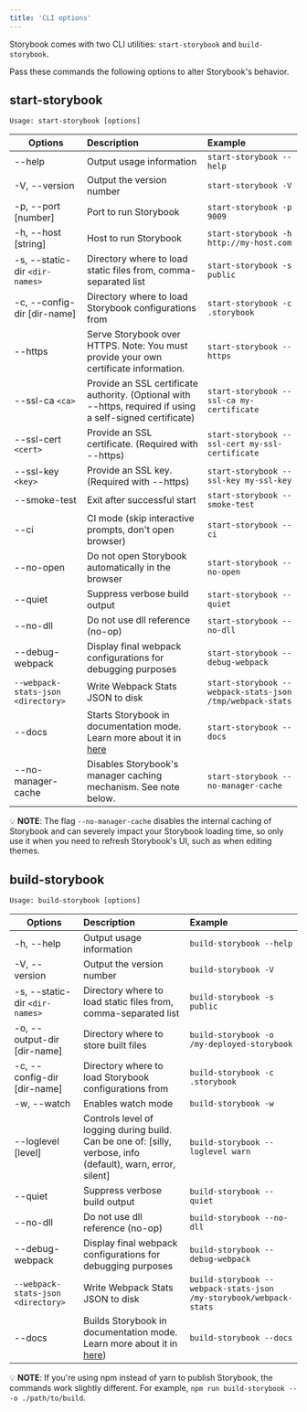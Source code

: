 ```yaml
---
title: 'CLI options'
---
```


Storybook comes with two CLI utilities: `start-storybook` and `build-storybook`.

Pass these commands the following options to alter Storybook's behavior.

## start-storybook

```plaintext
Usage: start-storybook [options]
```

| Options                            | Description                                                                                                                                    | Example                                                   |
| ---------------------------------- | :--------------------------------------------------------------------------------------------------------------------------------------------- | :-------------------------------------------------------- |
| --help                             | Output usage information                                                                                                                       | `start-storybook --help`                                  |
| -V, --version                      | Output the version number                                                                                                                      | `start-storybook -V`                                      |
| -p, --port [number]                | Port to run Storybook                                                                                                                          | `start-storybook -p 9009`                                 |
| -h, --host [string]                | Host to run Storybook                                                                                                                          | `start-storybook -h http://my-host.com`                   |
| -s, --static-dir `<dir-names>`     | Directory where to load static files from, comma-separated list                                                                                | `start-storybook -s public`                               |
| -c, --config-dir [dir-name]        | Directory where to load Storybook configurations from                                                                                          | `start-storybook -c .storybook`                           |
| --https                            | Serve Storybook over HTTPS. Note: You must provide your own certificate information.                                                           | `start-storybook --https`                                 |
| --ssl-ca `<ca>`                    | Provide an SSL certificate authority. (Optional with --https, required if using a self-signed certificate)                                     | `start-storybook --ssl-ca my-certificate`                 |
| --ssl-cert `<cert>`                | Provide an SSL certificate. (Required with --https)                                                                                            | `start-storybook --ssl-cert my-ssl-certificate`           |
| --ssl-key `<key>`                  | Provide an SSL key. (Required with --https)                                                                                                    | `start-storybook --ssl-key my-ssl-key`                    |
| --smoke-test                       | Exit after successful start                                                                                                                    | `start-storybook --smoke-test`                            |
| --ci                               | CI mode (skip interactive prompts, don't open browser)                                                                                         | `start-storybook --ci`                                    |
| --no-open                          | Do not open Storybook automatically in the browser                                                                                            | `start-storybook --no-open`                               |
| --quiet                            | Suppress verbose build output                                                                                                                  | `start-storybook --quiet`                                 |
| --no-dll                           | Do not use dll reference (no-op)                                                                                                               | `start-storybook --no-dll`                                |
| --debug-webpack                    | Display final webpack configurations for debugging purposes                                                                                    | `start-storybook --debug-webpack`                         |
| `--webpack-stats-json <directory>` | Write Webpack Stats JSON to disk                                                                                                               | `start-storybook --webpack-stats-json /tmp/webpack-stats` |
| --docs                             | Starts Storybook in documentation mode. Learn more about it in [here](../writing-docs/build-documentation.md#preview-storybooks-documentation) | `start-storybook --docs`                                  |
| --no-manager-cache                 | Disables Storybook's manager caching mechanism. See note below.                                                                                | `start-storybook --no-manager-cache`                      |

<div class="aside">
💡 <strong>NOTE</strong>: The flag <code>--no-manager-cache</code> disables the internal caching of Storybook and can severely impact your Storybook loading time, so only use it when you need to refresh Storybook's UI, such as when editing themes.
</div>

## build-storybook

```plaintext
Usage: build-storybook [options]
```

| Options                            | Description                                                                                                                                     | Example                                                   |
| ---------------------------------- | :---------------------------------------------------------------------------------------------------------------------------------------------- | :-------------------------------------------------------- |
| -h, --help                         | Output usage information                                                                                                                        | `build-storybook --help`                                  |
| -V, --version                      | Output the version number                                                                                                                       | `build-storybook -V`                                      |
| -s, --static-dir `<dir-names>`     | Directory where to load static files from, comma-separated list                                                                                 | `build-storybook -s public`                               |
| -o, --output-dir [dir-name]        | Directory where to store built files                                                                                                            | `build-storybook -o /my-deployed-storybook`               |
| -c, --config-dir [dir-name]        | Directory where to load Storybook configurations from                                                                                           | `build-storybook -c .storybook`                           |
| -w, --watch                        | Enables watch mode                                                                                                                              | `build-storybook -w`                                      |
| --loglevel [level]                 | Controls level of logging during build. Can be one of: [silly, verbose, info (default), warn, error, silent]                                    | `build-storybook --loglevel warn`                         |
| --quiet                            | Suppress verbose build output                                                                                                                   | `build-storybook --quiet`                                 |
| --no-dll                           | Do not use dll reference (no-op)                                                                                                                | `build-storybook --no-dll`                                |
| --debug-webpack                    | Display final webpack configurations for debugging purposes                                                                                     | `build-storybook --debug-webpack`                         |
| `--webpack-stats-json <directory>` | Write Webpack Stats JSON to disk                                                                                                                | `build-storybook --webpack-stats-json /my-storybook/webpack-stats` |
| --docs                             | Builds Storybook in documentation mode. Learn more about it in [here](../writing-docs/build-documentation.md#publish-storybooks-documentation)) | `build-storybook --docs`                                  |

<div class="aside">
💡 <strong>NOTE</strong>: If you're using npm instead of yarn to publish Storybook, the commands work slightly different. For example, <code>npm run build-storybook -- -o ./path/to/build</code>.
</div>
